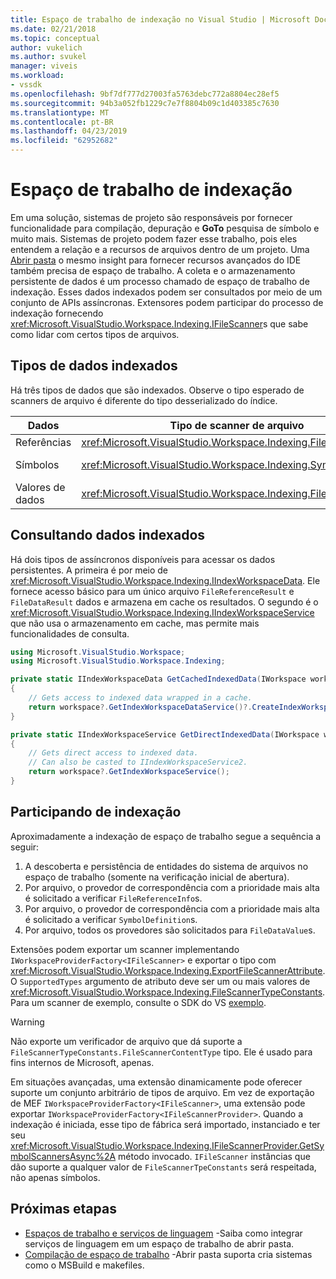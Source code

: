 ```yaml
---
title: Espaço de trabalho de indexação no Visual Studio | Microsoft Docs
ms.date: 02/21/2018
ms.topic: conceptual
author: vukelich
ms.author: svukel
manager: viveis
ms.workload:
- vssdk
ms.openlocfilehash: 9bf7df777d27003fa5763debc772a8804ec28ef5
ms.sourcegitcommit: 94b3a052fb1229c7e7f8804b09c1d403385c7630
ms.translationtype: MT
ms.contentlocale: pt-BR
ms.lasthandoff: 04/23/2019
ms.locfileid: "62952682"
---
```

# <a name="workspace-indexing"></a>Espaço de trabalho de indexação

Em uma solução, sistemas de projeto são responsáveis por fornecer funcionalidade para compilação, depuração e **GoTo** pesquisa de símbolo e muito mais. Sistemas de projeto podem fazer esse trabalho, pois eles entendem a relação e a recursos de arquivos dentro de um projeto. Uma [Abrir pasta](../ide/develop-code-in-visual-studio-without-projects-or-solutions.md) o mesmo insight para fornecer recursos avançados do IDE também precisa de espaço de trabalho. A coleta e o armazenamento persistente de dados é um processo chamado de espaço de trabalho de indexação. Esses dados indexados podem ser consultados por meio de um conjunto de APIs assíncronas. Extensores podem participar do processo de indexação fornecendo <xref:Microsoft.VisualStudio.Workspace.Indexing.IFileScanner>s que sabe como lidar com certos tipos de arquivos.

## <a name="types-of-indexed-data"></a>Tipos de dados indexados

Há três tipos de dados que são indexados. Observe o tipo esperado de scanners de arquivo é diferente do tipo desserializado do índice.

|Dados|Tipo de scanner de arquivo|Tipo de resultado de consulta de índice|Tipos relacionados|
|--|--|--|--|
|Referências|<xref:Microsoft.VisualStudio.Workspace.Indexing.FileReferenceInfo>|<xref:Microsoft.VisualStudio.Workspace.Indexing.FileReferenceResult>|<xref:Microsoft.VisualStudio.Workspace.Indexing.FileReferenceInfoType>|
|Símbolos|<xref:Microsoft.VisualStudio.Workspace.Indexing.SymbolDefinition>|<xref:Microsoft.VisualStudio.Workspace.Indexing.SymbolDefinitionSearchResult>|<xref:Microsoft.VisualStudio.Workspace.Indexing.ISymbolService> deve ser usado em vez de `IIndexWorkspaceService` para consultas|
|Valores de dados|<xref:Microsoft.VisualStudio.Workspace.Indexing.FileDataValue>|<xref:Microsoft.VisualStudio.Workspace.Indexing.FileDataResult`1>||

## <a name="querying-for-indexed-data"></a>Consultando dados indexados

Há dois tipos de assíncronos disponíveis para acessar os dados persistentes. A primeira é por meio de <xref:Microsoft.VisualStudio.Workspace.Indexing.IIndexWorkspaceData>. Ele fornece acesso básico para um único arquivo `FileReferenceResult` e `FileDataResult` dados e armazena em cache os resultados. O segundo é o <xref:Microsoft.VisualStudio.Workspace.Indexing.IIndexWorkspaceService> que não usa o armazenamento em cache, mas permite mais funcionalidades de consulta.

```csharp
using Microsoft.VisualStudio.Workspace;
using Microsoft.VisualStudio.Workspace.Indexing;

private static IIndexWorkspaceData GetCachedIndexedData(IWorkspace workspace)
{
    // Gets access to indexed data wrapped in a cache.
    return workspace?.GetIndexWorkspaceDataService()?.CreateIndexWorkspaceData();
}

private static IIndexWorkspaceService GetDirectIndexedData(IWorkspace workspace)
{
    // Gets direct access to indexed data.
    // Can also be casted to IIndexWorkspaceService2.
    return workspace?.GetIndexWorkspaceService();
}
```

## <a name="participating-in-indexing"></a>Participando de indexação

Aproximadamente a indexação de espaço de trabalho segue a sequência a seguir:

1. A descoberta e persistência de entidades do sistema de arquivos no espaço de trabalho (somente na verificação inicial de abertura).
1. Por arquivo, o provedor de correspondência com a prioridade mais alta é solicitado a verificar `FileReferenceInfo`s.
1. Por arquivo, o provedor de correspondência com a prioridade mais alta é solicitado a verificar `SymbolDefinition`s.
1. Por arquivo, todos os provedores são solicitados para `FileDataValue`s.

Extensões podem exportar um scanner implementando `IWorkspaceProviderFactory<IFileScanner>` e exportar o tipo com <xref:Microsoft.VisualStudio.Workspace.Indexing.ExportFileScannerAttribute>. O `SupportedTypes` argumento de atributo deve ser um ou mais valores de <xref:Microsoft.VisualStudio.Workspace.Indexing.FileScannerTypeConstants>. Para um scanner de exemplo, consulte o SDK do VS [exemplo](https://github.com/Microsoft/VSSDK-Extensibility-Samples/blob/master/Open_Folder_Extensibility/C%23/SymbolScannerSample/TxtFileSymbolScanner.cs).

> [!WARNING]
> Não exporte um verificador de arquivo que dá suporte a `FileScannerTypeConstants.FileScannerContentType` tipo. Ele é usado para fins internos de Microsoft, apenas.

Em situações avançadas, uma extensão dinamicamente pode oferecer suporte um conjunto arbitrário de tipos de arquivo. Em vez de exportação de MEF `IWorkspaceProviderFactory<IFileScanner>`, uma extensão pode exportar `IWorkspaceProviderFactory<IFileScannerProvider>`. Quando a indexação é iniciada, esse tipo de fábrica será importado, instanciado e ter seu <xref:Microsoft.VisualStudio.Workspace.Indexing.IFileScannerProvider.GetSymbolScannersAsync%2A> método invocado. `IFileScanner` instâncias que dão suporte a qualquer valor de `FileScannerTpeConstants` será respeitada, não apenas símbolos.

## <a name="next-steps"></a>Próximas etapas

* [Espaços de trabalho e serviços de linguagem](workspace-language-services.md) -Saiba como integrar serviços de linguagem em um espaço de trabalho de abrir pasta.
* [Compilação de espaço de trabalho](workspace-build.md) -Abrir pasta suporta cria sistemas como o MSBuild e makefiles.